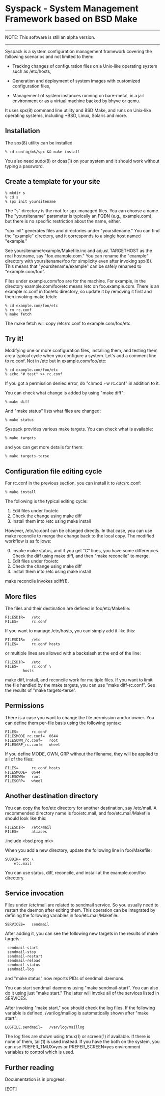 # Syspack - System Management Framework based on BSD Make

***
NOTE: This software is still an alpha version.
***

Syspack is a system configuration management framework
covering the following scenarios and not limited to them:

- Tracking changes of configuration files on a Unix-like
  operating system such as /etc/hosts,

- Generation and deployment of system images with customized
  configuration files,

- Management of system instances running on bare-metal,
  in a jail environment or as a virtual machine backed by
  bhyve or qemu.

It uses spx(8) command line utility and BSD Make, and
runs on Unix-like operating systems, including *BSD, Linux,
Solaris and more.

## Installation

The spx(8) utility can be installed

```
% cd config/mk/spx && make install
```

You also need sudo(8) or doas(1) on your system and it should work
without typing a password.

## Create a template for your site

```
% mkdir s
% cd s
% spx init yoursitename
```

The "s" directory is the root for spx-managed files.  You can choose
a name.  The "yoursitename" parameter is typically an FQDN (e.g.,
example.com), but there is no specific restriction about the name, either.

"spx init" generates files and directories under "yoursitename."
You can find the "example" directory, and it corresponds to a single
host named "example."

See yoursitename/example/Makefile.inc and adjust TARGETHOST as the
real hostname, say "foo.example.com."  You can rename the "example" directory with
yoursitename/foo for simplicity even after invoking spx(8).
This means that "yoursitename/example" can be safely renamed to
"example.com/foo".

Files under example.com/foo are for the machine.  For example, in the
directory example.com/foo/etc means /etc on foo.example.com.
There is an example rc.conf in foo/etc directory, so
update it by removing it first and then invoking make fetch: 

```
% cd example.com/foo/etc
% rm rc.conf
% make fetch
```

The make fetch will copy /etc/rc.conf to example.com/foo/etc.

## Try it!

Modifying one or more configuration files, installing them, and testing them
are a typical cycle when you configure a system.  Let's add a comment line
to rc.conf.  Not in /etc but in example.com/foo/etc:

```
% cd example.com/foo/etc
% echo "# test" >> rc.conf
```

If you got a permission denied error, do "chmod +w rc.conf" in addition to it.

You can check what change is added by using "make diff":

```
% make diff
```

And "make status" lists what files are changed:

```
% make status

```

Syspack provides various make targets.  You can check what is available:

```
% make targets
```

and you can get more details for them:

```
% make targets-terse

```

## Configuration file editing cycle

For rc.conf in the previous section, you can install it to /etc/rc.conf:

```
% make install
```

The following is the typical editing cycle:

1. Edit files under foo/etc
2. Check the change using make diff
3. Install them into /etc using make install

However, /etc/rc.conf can be changed directly.  In that case, you can
use make reconcile to merge the change back to the local copy.
The modified workflow is as follows:

0. Invoke make status, and if you get "C" lines, you have some differences.
   Check the diff using make diff, and then "make reconcile" to merge.
1. Edit files under foo/etc
2. Check the change using make diff
3. Install them into /etc using make install

make reconcile invokes sdiff(1).

## More files

The files and their destination are defined in foo/etc/Makefile:

```
FILESDIR=	/etc
FILES=		rc.conf
```

If you want to manage /etc/hosts, you can simply add it like this:

```
FILESDIR=	/etc
FILES=		rc.conf hosts
```

or multiple lines are allowed with a backslash at the end of the line:

```
FILESDIR=	/etc
FILES=		rc.conf \
		hosts
```

make diff, install, and reconcile work for multiple files.  If you want to
limit the file handled by the make targets, you can use "make diff-rc.conf".
See the results of "make targets-terse".

## Permissions

There is a case you want to change the file permission and/or owner.
You can define them per-file basis using the following syntax:

```
FILES=		rc.conf
FILESMODE_rc.conf=	0644
FILESOWN_rc.conf=	root
FILESGRP_rc.conf=	wheel
```

If you define MODE, OWN, GRP without the filename, they will be applied
to all of the files:

```
FILES=		rc.conf hosts
FILESMODE=	0644
FILESOWN=	root
FILESGRP=	wheel
```

## Another destination directory

You can copy the foo/etc directory for another destination, say /etc/mail.
A recommended directory name is foo/etc.mail, and foo/etc.mail/Makefile
should look like this: 

```
FILESDIR=	/etc/mail
FILES=		aliases
```

.include <bsd.prog.mk>

When you add a new directory, update the following line in foo/Makefile:

```
SUBDIR=	etc \
	etc.mail
```

You can use status, diff, reconcile, and install at the example.com/foo directory.

## Service invocation

Files under /etc/mail are related to sendmail service.  So you usually need
to restart the daemon after editing them.  This operation can be integrated
by defining the following variables in foo/etc.mail/Makefile:

```
SERVICES=	sendmail
```

After adding it, you can see the following new targets in the results of
make targets:

```
 sendmail-start
 sendmail-stop
 sendmail-restart
 sendmail-reload
 sendmail-status
 sendmail-log
```

and "make status" now reports PIDs of sendmail daemons.

You can start sendmail daemons using "make sendmail-start".  You can also
do it using just "make start."  The latter will invoke all of the services
listed in SERVICES.

After invoking "make start," you should check the log files.  If the following
variable is defined, /var/log/maillog is automatically shown after
"make start":

```
LOGFILE.sendmail=	/var/log/maillog  
```

The log files are shown using tmux(1) or screen(1) if available.  If there is
none of them, tail(1) is used instead.  If you have the both on the system,
you can use PREFER_TMUX=yes or PREFER_SCREEN=yes environment variables
to control which is used.

## Further reading

Documentation is in progress.

[EOT]

